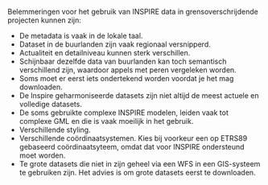 Belemmeringen voor het gebruik van INSPIRE data in grensoverschrijdende projecten kunnen zijn:
- De metadata is vaak in de lokale taal.
- Dataset in de buurlanden zijn vaak regionaal versnipperd.
- Actualiteit en detailniveau kunnen sterk verschillen.
- Schijnbaar dezelfde data van buurlanden kan toch semantisch verschillend zijn, waardoor appels met peren vergeleken worden.
- Soms moet er eerst iets ondertekend worden voordat je het mag downloaden.
- De Inspire geharmoniseerde datasets zijn niet altijd de meest actuele en volledige datasets.
- De soms gebruikte complexe INSPIRE modelen, leiden vaak tot complexe GML en die is vaak moeilijk in het gebruik.
- Verschillende styling.
- Verschillende coördinaatsystemen. Kies bij voorkeur een op ETRS89 gebaseerd coördinaatsyteem, omdat dat voor INSPIRE ondersteund moet worden.
- Te grote datasets die niet in zijn geheel via een WFS in een GIS-systeem te gebruiken zijn. Het advies is om grote datasets eerst te downloaden.